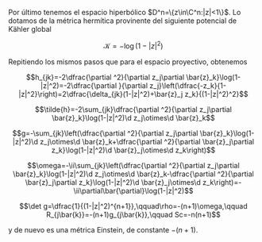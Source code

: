 Por último tenemos el espacio hiperbólico $D^n=\{z\in\C^n:|z|<1\}$. Lo dotamos de la métrica hermítica provinente del siguiente potencial de Kähler global

$$\mathcal{K}=-\log(1-|z|^2)$$

Repitiendo los mismos pasos que para el espacio proyectivo, obtenemos

$$h_{jk}=-2\dfrac{\partial ^2}{\partial z_j\partial \bar{z}_k}\log(1-|z|^2)=-2\dfrac{\partial }{\partial z_j}\left(\dfrac{-z_k}{1-|z|^2}\right)=2\dfrac{\delta_{jk}(1-|z|^2)+\bar{z}_j z_k}{(1-|z|^2)^2}$$

$$\tilde{h}=-2\sum_{jk}\dfrac{\partial ^2}{\partial z_j\partial \bar{z}_k}\log(1-|z|^2)\d z_j\otimes\d \bar{z}_k$$

$$g=-\sum_{jk}\left(\dfrac{\partial ^2}{\partial z_j\partial \bar{z}_k}\log(1-|z|^2)\d z_j\otimes\d \bar{z}_k+\dfrac{\partial ^2}{\partial \bar{z}_j\partial z_k}\log(1-|z|^2)\d \bar{z}_j\otimes\d z_k\right)$$

$$\omega=-\ii\sum_{jk}\left(\dfrac{\partial ^2}{\partial z_j\partial \bar{z}_k}\log(1-|z|^2)\d z_j\otimes\d \bar{z}_k-\dfrac{\partial ^2}{\partial \bar{z}_j\partial z_k}\log(1-|z|^2)\d \bar{z}_j\otimes\d z_k\right)=-\ii\partial\bar{\partial}\log(1-|z|^2)$$

$$\det g=\dfrac{1}{(1-|z|^2)^{n+1}},\qquad\rho=-(n+1)\omega,\qquad R_{j\bar{k}}=-(n+1)g_{j\bar{k}},\qquad Sc=-n(n+1)$$

y de nuevo es una métrica Einstein, de constante $-(n+1)$.